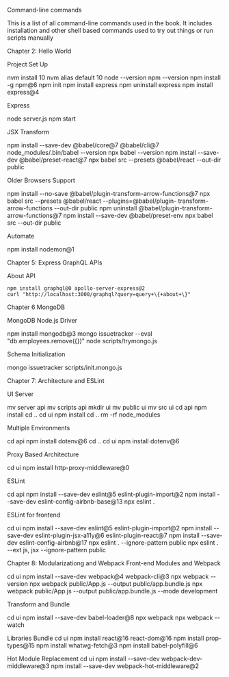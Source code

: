 Command-line commands

This is a list of all command-line commands used in the book.
It includes installation and other shell based commands used
to try out things or run scripts manually

Chapter 2: Hello World

Project Set Up

  nvm install 10
  nvm alias default 10
  node --version
  npm --version
  npm install -g npm@6
  npm init
  npm install express
  npm uninstall express
  npm install express@4

Express

  node server.js
  npm start

JSX Transform

  npm install --save-dev @babel/core@7 @babel/cli@7
  node_modules/.bin/babel --version
  npx babel --version
  npm install --save-dev @babel/preset-react@7
  npx babel src --presets @babel/react --out-dir public

Older Browsers Support

  npm install --no-save @babel/plugin-transform-arrow-functions@7
  npx babel src --presets @babel/react --plugins=@babel/plugin-
  transform-arrow-functions --out-dir public
  npm uninstall @babel/plugin-transform-arrow-functions@7
  npm install --save-dev @babel/preset-env
  npx babel src --out-dir public

Automate

  npm install nodemon@1

Chapter 5: Express GraphQL APIs

  About API

    npm install graphql@0 apollo-server-express@2
    curl "http://localhost:3000/graphql?query=query+\{+about+\}"

Chapter 6 MongoDB

  MongoDB Node.js Driver

  npm install mongodb@3
  mongo issuetracker --eval "db.employees.remove({})"
  node scripts/trymongo.js

  Schema Initialization

  mongo issuetracker scripts/init.mongo.js

Chapter 7: Architecture and ESLint

  UI Server

  mv server api
  mv scripts api
  mkdir ui
  mv public ui
  mv src ui
  cd api
  npm install
  cd ..
  cd ui
  npm install
  cd ..
  rm -rf node_modules

  Multiple Environments

  cd api
  npm install dotenv@6
  cd ..
  cd ui
  npm install dotenv@6

Proxy Based Architecture

  cd ui
  npm install http-proxy-middleware@0

ESLint

  cd api
  npm install --save-dev eslint@5 eslint-plugin-import@2
  npm install --save-dev eslint-config-airbnb-base@13
  npx eslint .

ESLint for frontend

  cd ui
  npm install --save-dev eslint@5 eslint-plugin-import@2
  npm install --save-dev eslint-plugin-jsx-a11y@6 eslint-plugin-react@7
  npm install --save-dev eslint-config-airbnb@17
  npx eslint . --ignore-pattern public
  npx eslint . --ext js, jsx --ignore-pattern public


Chapter 8: Modularizationg and Webpack
Front-end Modules and Webpack

cd ui
npm install --save-dev webpack@4 webpack-cli@3
npx webpack --version
npx webpack public/App.js --output public/app.bundle.js
npx webpack public/App.js --output public/app.bundle.js --mode development

Transform and Bundle

cd ui
npm install --save-dev babel-loader@8
npx webpack
npx webpack --watch

Libraries Bundle
cd ui
npm install react@16 react-dom@16
npm install prop-types@15
npm install whatwg-fetch@3
npm install babel-polyfill@6

Hot Module Replacement
cd ui
npm install --save-dev webpack-dev-middleware@3
npm install --save-dev webpack-hot-middleware@2
